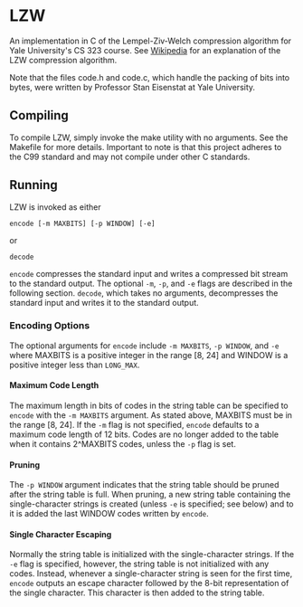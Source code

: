 # LZW

An implementation in C of the Lempel-Ziv-Welch compression algorithm for Yale
University's CS 323 course. See [Wikipedia](http://en.wikipedia.org/wiki/Lempel–Ziv–Welch)
for an explanation of the LZW compression algorithm.

Note that the files code.h and code.c, which handle the packing of bits into
bytes, were written by Professor Stan Eisenstat at Yale University.

## Compiling

To compile LZW, simply invoke the make utility with no arguments. See the
Makefile for more details. Important to note is that this project adheres to the
C99 standard and may not compile under other C standards.

## Running

LZW is invoked as either

`encode [-m MAXBITS] [-p WINDOW] [-e]`

or

`decode`

`encode` compresses the standard input and writes a compressed bit stream to
the standard output. The optional `-m`, `-p`, and `-e` flags are described in
the following section. `decode`, which takes no arguments, decompresses the
standard input and writes it to the standard output.

### Encoding Options

The optional arguments for `encode` include `-m MAXBITS`, `-p WINDOW`, and `-e`
where MAXBITS is a positive integer in the range [8, 24] and WINDOW is a
positive integer less than `LONG_MAX`.

#### Maximum Code Length

The maximum length in bits of codes in the string table can be specified to
`encode` with the `-m MAXBITS` argument. As stated above, MAXBITS must be in
the range [8, 24]. If the `-m` flag is not specified, `encode` defaults to a
maximum code length of 12 bits. Codes are no longer added to the table when it
contains 2^MAXBITS codes, unless the `-p` flag is set.

#### Pruning

The `-p WINDOW` argument indicates that the string table should be pruned after
the string table is full. When pruning, a new string table containing the
single-character strings is created (unless `-e` is specified; see below) and to
it is added the last WINDOW codes written by `encode`.

#### Single Character Escaping

Normally the string table is initialized with the single-character strings. If
the `-e` flag is specified, however, the string table is not initialized with
any codes. Instead, whenever a single-character string is seen for the first
time, `encode` outputs an escape character followed by the 8-bit representation
of the single character. This character is then added to the string table.